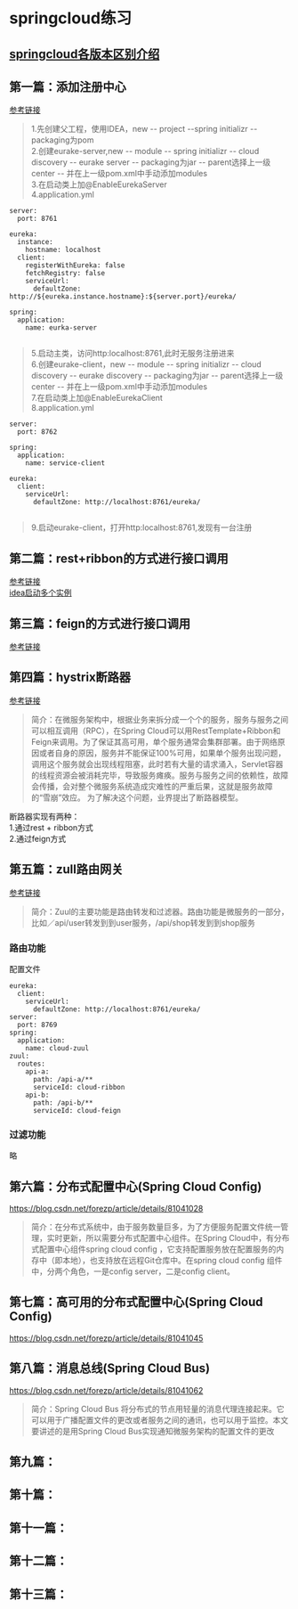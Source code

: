# springcloud练习

## [springcloud各版本区别介绍](https://blog.csdn.net/chen497147884/article/details/79896141)

## 第一篇：添加注册中心
[参考链接](https://blog.csdn.net/forezp/article/details/81040925)<br>
>1.先创建父工程，使用IDEA，new -- project --spring initializr -- packaging为pom<br>
>2.创建eurake-server,new -- module -- spring initializr -- cloud discovery -- eurake server -- packaging为jar -- parent选择上一级center -- 并在上一级pom.xml中手动添加modules<br>
>3.在启动类上加@EnableEurekaServer<br>
>4.application.yml<br>
```
server:
  port: 8761

eureka:
  instance:
    hostname: localhost
  client:
    registerWithEureka: false
    fetchRegistry: false
    serviceUrl:
      defaultZone: http://${eureka.instance.hostname}:${server.port}/eureka/

spring:
  application:
    name: eurka-server


```
>5.启动主类，访问http:localhost:8761,此时无服务注册进来<br>
>6.创建eurake-client，new -- module -- spring initializr -- cloud discovery -- eurake discovery -- packaging为jar -- parent选择上一级center -- 并在上一级pom.xml中手动添加modules<br>
>7.在启动类上加@EnableEurekaClient<br>
>8.application.yml<br>
```
server:
  port: 8762

spring:
  application:
    name: service-client

eureka:
  client:
    serviceUrl:
      defaultZone: http://localhost:8761/eureka/


```
>9.启动eurake-client，打开http:localhost:8761,发现有一台注册<br>

## 第二篇：rest+ribbon的方式进行接口调用
[参考链接](https://blog.csdn.net/forezp/article/details/81040946)<br>
[idea启动多个实例](https://blog.csdn.net/forezp/article/details/76408139)
## 第三篇：feign的方式进行接口调用
[参考链接](https://blog.csdn.net/forezp/article/details/81040965)
## 第四篇：hystrix断路器
[参考链接](https://blog.csdn.net/forezp/article/details/81040990)
>简介：在微服务架构中，根据业务来拆分成一个个的服务，服务与服务之间可以相互调用（RPC），在Spring Cloud可以用RestTemplate+Ribbon和Feign来调用。为了保证其高可用，单个服务通常会集群部署。由于网络原因或者自身的原因，服务并不能保证100%可用，如果单个服务出现问题，调用这个服务就会出现线程阻塞，此时若有大量的请求涌入，Servlet容器的线程资源会被消耗完毕，导致服务瘫痪。服务与服务之间的依赖性，故障会传播，会对整个微服务系统造成灾难性的严重后果，这就是服务故障的“雪崩”效应。
    为了解决这个问题，业界提出了断路器模型。
    
断路器实现有两种：<br>
1.通过rest + ribbon方式<br> 
2.通过feign方式

## 第五篇：zull路由网关
[参考链接](https://blog.csdn.net/forezp/article/details/81041012)
>简介：Zuul的主要功能是路由转发和过滤器。路由功能是微服务的一部分，比如／api/user转发到到user服务，/api/shop转发到到shop服务<br>
### 路由功能
配置文件
```
eureka:
  client:
    serviceUrl:
      defaultZone: http://localhost:8761/eureka/
server:
  port: 8769
spring:
  application:
    name: cloud-zuul
zuul:
  routes:
    api-a:
      path: /api-a/**
      serviceId: cloud-ribbon
    api-b:
      path: /api-b/**
      serviceId: cloud-feign
```
### 过滤功能
略<br>

## 第六篇：分布式配置中心(Spring Cloud Config)
https://blog.csdn.net/forezp/article/details/81041028
>简介：在分布式系统中，由于服务数量巨多，为了方便服务配置文件统一管理，实时更新，所以需要分布式配置中心组件。在Spring Cloud中，有分布式配置中心组件spring cloud config ，它支持配置服务放在配置服务的内存中（即本地），也支持放在远程Git仓库中。在spring cloud config 组件中，分两个角色，一是config server，二是config client。

## 第七篇：高可用的分布式配置中心(Spring Cloud Config)
https://blog.csdn.net/forezp/article/details/81041045
## 第八篇：消息总线(Spring Cloud Bus)
https://blog.csdn.net/forezp/article/details/81041062
>简介：Spring Cloud Bus 将分布式的节点用轻量的消息代理连接起来。它可以用于广播配置文件的更改或者服务之间的通讯，也可以用于监控。本文要讲述的是用Spring Cloud Bus实现通知微服务架构的配置文件的更改
## 第九篇：
## 第十篇：
## 第十一篇：
## 第十二篇：
## 第十三篇：

